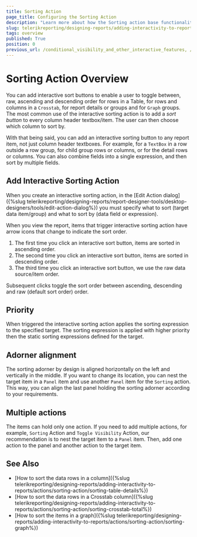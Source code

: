```yaml
---
title: Sorting Action
page_title: Configuring the Sorting Action
description: "Learn more about how the Sorting action base functionality works as well as more complex scenarios such as when multiple sortings are used."
slug: telerikreporting/designing-reports/adding-interactivity-to-reports/actions/sorting-action/overview
tags: overview
published: True
position: 0
previous_url: /conditional_visibility_and_other_interactive_features, /interactive-sorting-action, /interactivity/actions/sorting-action/
---
```


# Sorting Action Overview

You can add interactive sort buttons to enable a user to toggle between, raw, ascending and descending order for rows in a Table, for rows and columns in a `Crosstab`, for report details or groups and for `Graph` groups. The most common use of the interactive sorting action is to add a _sort button_ to every column header textbox/item. The user can then choose which column to sort by.

With that being said, you can add an interactive sorting button to any report item, not just column header textboxes. For example, for a `TextBox` in a row outside a row group, for child group rows or columns, or for the detail rows or columns. You can also combine fields into a single expression, and then sort by multiple fields.

## Add Interactive Sorting Action

When you create an interactive sorting action, in the [Edit Action dialog]({%slug telerikreporting/designing-reports/report-designer-tools/desktop-designers/tools/edit-action-dialog%}) you must specify what to sort (target data item/group) and what to sort by (data field or expression).

When you view the report, items that trigger interactive sorting action have arrow icons that change to indicate the sort order.

1. The first time you click an interactive sort button, items are sorted in ascending order.
1. The second time you click an interactive sort button, items are sorted in descending order.
1. The third time you click an interactive sort button, we use the raw data source/item order.

Subsequent clicks toggle the sort order between ascending, descending and raw (default sort order) order.

## Priority

When triggered the interactive sorting action applies the sorting expression to the specified target. The sorting expression is applied with higher priority then the static sorting expressions defined for the target.

## Adorner alignment

The sorting adorner by design is aligned horizontally on the left and vertically in the middle. If you want to change its location, you can nest the target item in a `Panel` item and use another `Panel` item for the `Sorting` action. This way, you can align the last panel holding the sorting adorner according to your requirements.

## Multiple actions

The items can hold only one action. If you need to add multiple actions, for example, `Sorting` Action and `Toggle Visibility` Action, our recommendation is to nest the target item to a `Panel` item. Then, add one action to the panel and another action to the target item.

## See Also

- [How to sort the data rows in a column]({%slug telerikreporting/designing-reports/adding-interactivity-to-reports/actions/sorting-action/sorting-table-details%})
- [How to sort the data rows in a Crosstab column]({%slug telerikreporting/designing-reports/adding-interactivity-to-reports/actions/sorting-action/sorting-crosstab-total%})
- [How to sort the items in a graph]({%slug telerikreporting/designing-reports/adding-interactivity-to-reports/actions/sorting-action/sorting-graph%})
